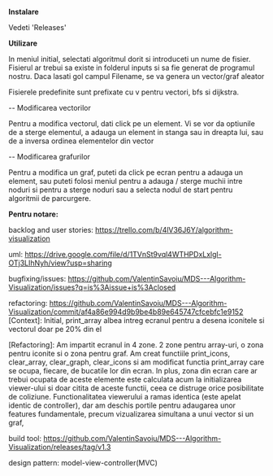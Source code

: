 **Instalare**

Vedeti 'Releases'

**Utilizare**

In meniul initial, selectati algoritmul dorit si introduceti un nume de fisier. Fisierul ar trebui sa existe in folderul inputs si sa fie generat de programul nostru. Daca lasati gol campul Filename, se va genera un vector/graf aleator
    
Fisierele predefinite sunt prefixate cu v pentru vectori, bfs si dijkstra.

-- Modificarea vectorilor

Pentru a modifica vectorul, dati click pe un element. Vi se vor da optiunile de a sterge elementul, a adauga un element in stanga sau in dreapta lui, sau de a inversa ordinea elementelor din vector
    
-- Modificarea grafurilor

Pentru a modifica un graf, puteti da click pe ecran pentru a adauga un element, sau puteti folosi meniul pentru a adauga / sterge muchii intre noduri si pentru a sterge noduri sau a selecta nodul de start pentru algoritmii de parcurgere.


**Pentru notare:**

backlog and user stories: https://trello.com/b/4lV36J6Y/algorithm-visualization
    
uml: https://drive.google.com/file/d/1TVnSt9vql4WTHPDxLxlgl-OTj3LIhNyh/view?usp=sharing
    
bugfixing/issues: https://github.com/ValentinSavoiu/MDS---Algorithm-Visualization/issues?q=is%3Aissue+is%3Aclosed 
    
refactoring: https://github.com/ValentinSavoiu/MDS---Algorithm-Visualization/commit/af4a86e994d9b9be4b89e645747cfcebfc1e9152
[Context]: Initial, print_array albea intreg ecranul pentru a desena iconitele si vectorul doar pe 20% din el

[Refactoring]: Am impartit ecranul in 4 zone. 2 zone pentru array-uri, o zona pentru iconite si o zona pentru graf. Am creat functiile print_icons, clear_array, clear_graph, clear_icons si am modificat functia print_array care se ocupa, fiecare, de bucatile lor din ecran. In plus, zona din ecran care ar trebui ocupata de aceste elemente este calculata acum la initializarea viewer-ului si doar citita de aceste functii, ceea ce distruge orice posibilitate de coliziune. 
Functionalitatea viewerului a ramas identica (este apelat identic de controller), dar am deschis portile pentru adaugarea unor features fundamentale, precum vizualizarea simultana a unui vector si un graf,


build tool: https://github.com/ValentinSavoiu/MDS---Algorithm-Visualization/releases/tag/v1.3

design pattern: model-view-controller(MVC)
